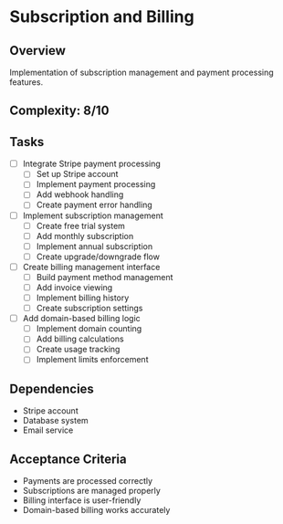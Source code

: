 # Subscription and Billing

## Overview
Implementation of subscription management and payment processing features.

## Complexity: 8/10

## Tasks
- [ ] Integrate Stripe payment processing
  - [ ] Set up Stripe account
  - [ ] Implement payment processing
  - [ ] Add webhook handling
  - [ ] Create payment error handling

- [ ] Implement subscription management
  - [ ] Create free trial system
  - [ ] Add monthly subscription
  - [ ] Implement annual subscription
  - [ ] Create upgrade/downgrade flow

- [ ] Create billing management interface
  - [ ] Build payment method management
  - [ ] Add invoice viewing
  - [ ] Implement billing history
  - [ ] Create subscription settings

- [ ] Add domain-based billing logic
  - [ ] Implement domain counting
  - [ ] Add billing calculations
  - [ ] Create usage tracking
  - [ ] Implement limits enforcement

## Dependencies
- Stripe account
- Database system
- Email service

## Acceptance Criteria
- Payments are processed correctly
- Subscriptions are managed properly
- Billing interface is user-friendly
- Domain-based billing works accurately 